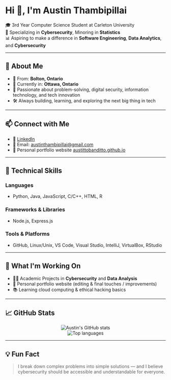 # Hi 👋, I'm Austin Thambipillai

🎓 3rd Year Computer Science Student at Carleton University  
🔐 Specializing in **Cybersecurity**, Minoring in **Statistics**  
📊 Aspiring to make a difference in **Software Engineering**, **Data Analytics**, and **Cybersecurity**

---

## 📍 About Me

- 🏡 From: **Bolton, Ontario** 
- 📍 Currently in: **Ottawa, Ontario**
- 🧠 Passionate about problem-solving, digital security, information technology, and tech innovation  
- 🛠 Always building, learning, and exploring the next big thing in tech

---

## 📫 Connect with Me

- 💼 [LinkedIn](https://www.linkedin.com/in/austin-thambipillai-751209265)
- 📧 Email: [austinthambipillai@gmail.com](mailto:austinthambipillai@gmail.com)
- 🚀 Personal portfolio website [austittobanditto.github.io](https://austittobanditto.github.io/MyPortfolioWebsite.github.io/)

---

## 🧰 Technical Skills

### Languages
- Python, Java, JavaScript, C/C++, HTML, R

### Frameworks & Libraries
- Node.js, Express.js

### Tools & Platforms
- GitHub, Linux/Unix, VS Code, Visual Studio, IntelliJ, VirtualBox, RStudio

---

## 🔭 What I'm Working On

- 👨‍💻 Academic Projects in **Cybersecurity** and **Data Analysis**
- 🚀 Personal portfolio website (editing & final touches / improvements)
- 📚 Learning cloud computing & ethical hacking basics

---

## 📈 GitHub Stats

<p align="center">
  <img src="https://github-readme-stats.vercel.app/api?username=AustittoBanditto&show_icons=true&theme=tokyonight" alt="Austin's GitHub stats" />
  <br/>
  <img src="https://github-readme-stats.vercel.app/api/top-langs/?username=AustittoBanditto&layout=compact&theme=tokyonight" alt="Top languages" />
</p>

---

## 💡 Fun Fact

> I break down complex problems into simple solutions — and I believe cybersecurity should be accessible and understandable for everyone.

